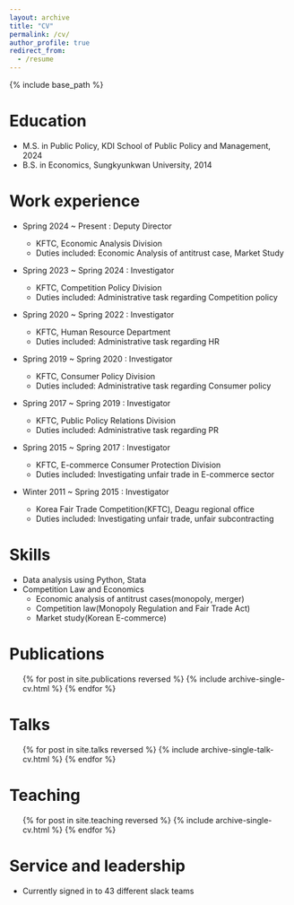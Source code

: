 ```yaml
---
layout: archive
title: "CV"
permalink: /cv/
author_profile: true
redirect_from:
  - /resume
---
```


{% include base_path %}

Education
======
* M.S. in Public Policy, KDI School of Public Policy and Management, 2024
* B.S. in Economics, Sungkyunkwan University, 2014

Work experience
======
* Spring 2024 ~ Present : Deputy Director
  * KFTC, Economic Analysis Division
  * Duties included: Economic Analysis of antitrust case, Market Study
 
* Spring 2023 ~ Spring 2024 : Investigator
  * KFTC, Competition Policy Division
  * Duties included: Administrative task regarding Competition policy

* Spring 2020 ~ Spring 2022 : Investigator
  * KFTC, Human Resource Department
  * Duties included: Administrative task regarding HR

* Spring 2019 ~ Spring 2020 : Investigator
  * KFTC, Consumer Policy Division
  * Duties included: Administrative task regarding Consumer policy
    
* Spring 2017 ~ Spring 2019 : Investigator
  * KFTC, Public Policy Relations Division
  * Duties included: Administrative task regarding PR

* Spring 2015 ~ Spring 2017 : Investigator
  * KFTC, E-commerce Consumer Protection Division
  * Duties included: Investigating unfair trade in E-commerce sector

* Winter 2011 ~ Spring 2015 : Investigator
  * Korea Fair Trade Competition(KFTC), Deagu regional office
  * Duties included: Investigating unfair trade, unfair subcontracting
  
Skills
======
* Data analysis using Python, Stata
* Competition Law and Economics
  * Economic analysis of antitrust cases(monopoly, merger)
  * Competition law(Monopoly Regulation and Fair Trade Act)
  * Market study(Korean E-commerce)

Publications
======
  <ul>{% for post in site.publications reversed %}
    {% include archive-single-cv.html %}
  {% endfor %}</ul>
  
Talks
======
  <ul>{% for post in site.talks reversed %}
    {% include archive-single-talk-cv.html  %}
  {% endfor %}</ul>
  
Teaching
======
  <ul>{% for post in site.teaching reversed %}
    {% include archive-single-cv.html %}
  {% endfor %}</ul>
  
Service and leadership
======
* Currently signed in to 43 different slack teams

